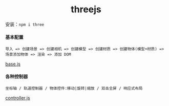 # <center>threejs</center>

安装：`npm i three`

#### 基本配置

```
导入 => 创建场景 => 创建相机 => 创建模型 => 创建材质 => 创建物体(模型+材质) => 场景添加物体 => 渲染 => 添加 DOM
```

[base.js](./base.js)

#### 各种控制器

```
坐标轴 / 轨道控制器 / 物体控件:移动|旋转|缩放 / 双击全屏 / 响应式布局
```

[controller.js](./controller.js)
